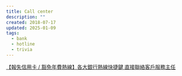 ```yaml
---
title: Call center
description: ""
created: 2018-07-17
updated: 2025-01-09
tags:
  - bank
  - hotline
  - trivia
---
```


[【報失信用卡 / 豁免年費熱線】各大銀行熱線快捷鍵 直接聯絡客戶服務主任](https://www.moneyhero.com.hk/blog/zh/報失信用卡-豁免年費-熱線-各大銀行熱線快捷鍵)
